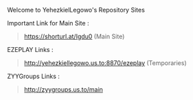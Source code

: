 Welcome to YehezkielLegowo's Repository Sites

Important Link for Main Site : 
> https://shorturl.at/Igdu0 (Main Site)

EZEPLAY Links : 
> http://yehezkiellegowo.us.to:8870/ezeplay (Temporaries)

ZYYGroups Links : 
> http://zyygroups.us.to/main
